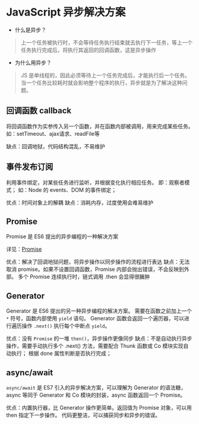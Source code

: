 # JavaScript 异步解决方案

- 什么是异步？
> 上一个任务被执行时，不会等待任务执行结束就去执行下一任务，等上一个任务执行完成后，将执行其返回的回调函数，这是异步操作

- 为什么用异步？
> JS 是单线程的，因此必须等待上一个任务完成后，才能执行后一个任务。当一个任务比较耗时就会影响整个程序的执行，异步就是为了解决这种问题。

## 回调函数 callback
将回调函数作为实参传入另一个函数，并在函数内部被调用，用来完成某些任务。
如：setTimeout、ajax请求、readFile等

缺点：回调地狱，代码结构混乱，不易维护

## 事件发布订阅
利用事件绑定，对某些任务进行监听，并根据变化执行相应任务。
即：观察者模式；
如：Node 的 events、DOM 的事件绑定；

优点：时间对象上的解耦
缺点：消耗内存，过度使用会难易维护

## Promise
Promise 是 ES6 提出的异步编程的一种解决方案

详见：[Promise](../base/JavaScript-Promise.md)

优点：解决了回调地狱问题，将异步操作以同步操作的流程进行表达
缺点：无法取消 promise。如果不设置回调函数，Promise 内部会抛出错误，不会反映到外部。
多个 Promise 连续执行时，链式调用 .then 会显得很臃肿

## Generator
Generator 是 ES6 提出的另一种异步编程的解决方案。
需要在函数之前加上一个 `*` 符号，函数内部使用 `yield` 语句。
Generator 函数会返回一个遍历器，可以进行遍历操作 `.next()` 执行每个中断点 `yield`。

优点：没有 `Promise` 的一堆 `then()`，异步操作更像同步
缺点：不是自动执行异步操作，需要手动执行多个 .next() 方法，需要配合 Thunk 函数或 Co 模块实现自动执行；
根据 done 属性判断是否执行完成；

## async/await
`async/await` 是 ES7 引入的异步解决方案，可以理解为 Generator 的语法糖，async 等同于 Generator 和 Co 模块的封装，async 函数返回一个 Promise。

优点：内置执行器，比 Generator 操作更简单。返回值为 Promise 对象，可以用 then 指定下一步操作。
代码更整洁，可以捕获同步和异步的错误。
